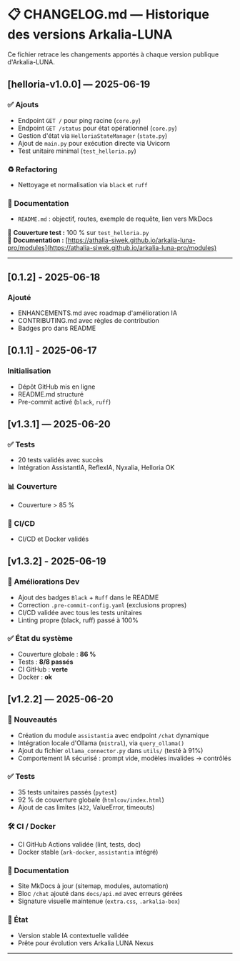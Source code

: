 # 📋 CHANGELOG.md — Historique des versions Arkalia-LUNA

Ce fichier retrace les changements apportés à chaque version publique d'Arkalia-LUNA.

## [helloria-v1.0.0] — 2025-06-19

### ✅ Ajouts
- Endpoint `GET /` pour ping racine (`core.py`)
- Endpoint `GET /status` pour état opérationnel (`core.py`)
- Gestion d'état via `HelloriaStateManager` (`state.py`)
- Ajout de `main.py` pour exécution directe via Uvicorn
- Test unitaire minimal (`test_helloria.py`)

### ♻️ Refactoring
- Nettoyage et normalisation via `black` et `ruff`

### 📄 Documentation
- `README.md` : objectif, routes, exemple de requête, lien vers MkDocs

🔁 **Couverture test :** 100 % sur `test_helloria.py`  
🔗 **Documentation :** [https://athalia-siwek.github.io/arkalia-luna-pro/modules](https://athalia-siwek.github.io/arkalia-luna-pro/modules)

---

## [0.1.2] - 2025-06-18
### Ajouté
- ENHANCEMENTS.md avec roadmap d'amélioration IA
- CONTRIBUTING.md avec règles de contribution
- Badges pro dans README

## [0.1.1] - 2025-06-17
### Initialisation
- Dépôt GitHub mis en ligne
- README.md structuré
- Pre-commit activé (`black`, `ruff`)

## [v1.3.1] — 2025-06-20

### ✅ Tests
- 20 tests validés avec succès
- Intégration AssistantIA, ReflexIA, Nyxalia, Helloria OK

### 📊 Couverture
- Couverture > 85 %

### 🚀 CI/CD
- CI/CD et Docker validés

## [v1.3.2] - 2025-06-19

### 🔧 Améliorations Dev
- Ajout des badges `Black` + `Ruff` dans le README
- Correction `.pre-commit-config.yaml` (exclusions propres)
- CI/CD validée avec tous les tests unitaires
- Linting propre (black, ruff) passé à 100%

### ✅ État du système
- Couverture globale : **86 %**
- Tests : **8/8 passés**
- CI GitHub : **verte**
- Docker : **ok**

## [v1.2.2] — 2025-06-20

### 🚀 Nouveautés
- Création du module `assistantia` avec endpoint `/chat` dynamique
- Intégration locale d'Ollama (`mistral`), via `query_ollama()`
- Ajout du fichier `ollama_connector.py` dans `utils/` (testé à 91%)
- Comportement IA sécurisé : prompt vide, modèles invalides → contrôlés

### ✅ Tests
- 35 tests unitaires passés (`pytest`)
- 92 % de couverture globale (`htmlcov/index.html`)
- Ajout de cas limites (`422`, ValueError, timeouts)

### 🛠️ CI / Docker
- CI GitHub Actions validée (lint, tests, doc)
- Docker stable (`ark-docker`, `assistantia` intégré)

### 📘 Documentation
- Site MkDocs à jour (sitemap, modules, automation)
- Bloc `/chat` ajouté dans `docs/api.md` avec erreurs gérées
- Signature visuelle maintenue (`extra.css`, `.arkalia-box`)

### 🏁 État
- Version stable IA contextuelle validée
- Prête pour évolution vers Arkalia LUNA Nexus

---
